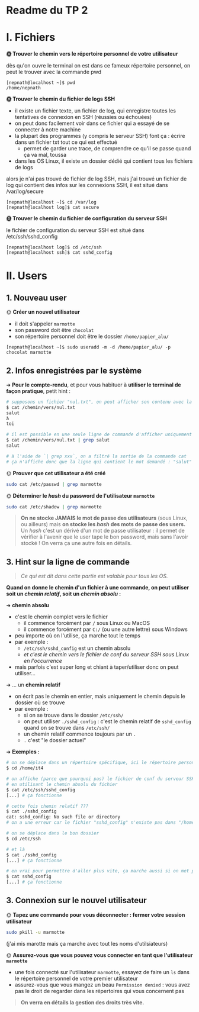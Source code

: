 # Readme du TP 2 

# I. Fichiers

**🌞 Trouver le chemin vers le répertoire personnel de votre utilisateur**

dès qu'on ouvre le terminal on est dans ce fameux répertoire personnel, on peut le trouver avec la commande pwd

```
[nepnath@localhost ~]$ pwd
/home/nepnath
```

**🌞 Trouver le chemin du fichier de logs SSH**
* il existe un fichier texte, un fichier de log, qui enregistre toutes les tentatives de connexion en SSH (réussies ou échouées)
* on peut donc facilement voir dans ce fichier qui a essayé de se connecter à notre machine
* la plupart des programmes (y compris le serveur SSH) font ça : écrire dans un fichier txt tout ce qui est effectué
  * permet de garder une trace, de comprendre ce qu'il se passe quand ça va mal, toussa
* dans les OS Linux, il existe un dossier dédié qui contient tous les fichiers de logs

alors je n'ai pas trouvé de fichier de log SSH, mais j'ai trouvé un fichier de log qui contient des infos sur les connexions SSH, il est situé dans /var/log/secure

```
[nepnath@localhost ~]$ cd /var/log
[nepnath@localhost log]$ cat secure
```

**🌞 Trouver le chemin du fichier de configuration du serveur SSH**

le fichier de configuration du serveur SSH est situé dans /etc/ssh/sshd_config

```
[nepnath@localhost log]$ cd /etc/ssh
[nepnath@localhost ssh]$ cat sshd_config
```


# II. Users

## 1. Nouveau user

🌞 **Créer un nouvel utilisateur**

- il doit s'appeler `marmotte`
- son password doit être `chocolat`
- son répertoire personnel doit être le dossier `/home/papier_alu/`

```
[nepnath@localhost ~]$ sudo useradd -m -d /home/papier_alu/ -p chocolat marmotte
```


## 2. Infos enregistrées par le système

➜ **Pour le compte-rendu**, et pour vous habituer à **utiliser le terminal de façon pratique**, petit hint :

```bash
# supposons un fichier "nul.txt", on peut afficher son contenu avec la commande :
$ cat /chemin/vers/nul.txt
salut
à
toi

# il est possible en une seule ligne de commande d'afficher uniquement une ligne qui contient un mot donné :
$ cat /chemin/vers/nul.txt | grep salut
salut

# à l'aide de `| grep xxx`, on a filtré la sortie de la commande cat
# ça n'affiche donc que la ligne qui contient le mot demandé : "salut"
```

🌞 **Prouver que cet utilisateur a été créé**


```bash 
sudo cat /etc/passwd | grep marmotte
```



🌞 **Déterminer le *hash* du password de l'utilisateur `marmotte`**

```bash
sudo cat /etc/shadow | grep marmotte

```

> **On ne stocke JAMAIS le mot de passe des utilisateurs** (sous Linux, ou ailleurs) mais **on stocke les *hash* des mots de passe des users.** Un *hash* c'est un dérivé d'un mot de passe utilisateur : il permet de vérifier à l'avenir que le user tape le bon password, mais sans l'avoir stocké ! On verra ça une autre fois en détails.

## 3. Hint sur la ligne de commande

> *Ce qui est dit dans cette partie est valable pour tous les OS.*

**Quand on donne le chemin d'un fichier à une commande, on peut utiliser soit un *chemin relatif*, soit un *chemin absolu* :**

➜ **chemin absolu**

- c'est le chemin complet vers le fichier
  - il commence forcément par `/` sous Linux ou MacOS
  - il commence forcément par `C:/` (ou une autre lettre) sous Windows
- peu importe où on l'utilise, ça marche tout le temps
- par exemple :
  - `/etc/ssh/sshd_config` est un chemin absolu
  - *et c'est le chemin vers le fichier de conf du serveur SSH sous Linux en l'occurrence*
- mais parfois c'est super long et chiant à taper/utiliser donc on peut utiliser...

➜ ... un **chemin relatif**

- on écrit pas le chemin en entier, mais uniquement le chemin depuis le dossier où se trouve
- par exemple :
  - si on se trouve dans le dossier `/etc/ssh/`
  - on peut utiliser `./sshd_config` : c'est le chemin relatif de `sshd_config` quand on se trouve dans `/etc/ssh/`
  - un chemin relatif commence toujours par un `.`
  - `.` c'est "le dossier actuel"

➜ **Exemples :**

```bash
# on se déplace dans un répertoire spécifique, ici le répertoire personnel du user it4
$ cd /home/it4

# on affiche (parce que pourquoi pas) le fichier de conf du serveur SSH
# en utilisant le chemin absolu du fichier
$ cat /etc/ssh/sshd_config
[...] # ça fonctionne

# cette fois chemin relatif ???
$ cat ./sshd_config
cat: sshd_config: No such file or directory
# on a une erreur car le fichier "sshd_config" n'existe pas dans "/home/it4"

# on se déplace dans le bon dossier
$ cd /etc/ssh

# et là
$ cat ./sshd_config
[...] # ça fonctionne

# en vrai pour permettre d'aller plus vite, ça marche aussi si on met pas le ./ au début
$ cat sshd_config
[...] # ça fonctionne
```

## 3. Connexion sur le nouvel utilisateur

🌞 **Tapez une commande pour vous déconnecter : fermer votre session utilisateur**

```bash
sudo pkill -u marmotte
```
(j'ai mis marotte mais ça marche avec tout les noms d'utilsiateurs)

🌞 **Assurez-vous que vous pouvez vous connecter en tant que l'utilisateur `marmotte`**

- une fois connecté sur l'utilisateur `marmotte`, essayez de faire un `ls` dans le répertoire personnel de votre premier utilisateur
- assurez-vous que vous mangez un beau `Permission denied` : vous avez pas le droit de regarder dans les répertoires qui vous concernent pas

> **On verra en détails la gestion des droits très vite.**